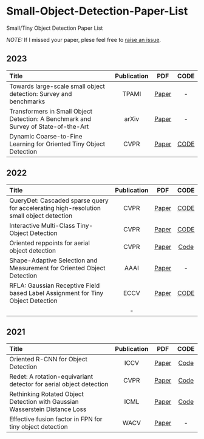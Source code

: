 # Small-Object-Detection-Paper-List
Small/Tiny Object Detection Paper List

*NOTE:* If I missed your paper, plese feel free to [raise an issue](https://github.com/zhiweichen0012/Small-Object-Detectionn-Paper-List/issues).

## 2023

| Title                                                                       | Publication |                                                                               PDF                                                                                |                                                     CODE                                                     |
| :-------------------------------------------------------------------------- | :---------: | :--------------------------------------------------------------------------------------------------------------------------------------------------------------: | :----------------------------------------------------------------------------------------------------------: |
| Towards large-scale small object detection: Survey and benchmarks    |    TPAMI     |  [Paper](https://ieeexplore.ieee.org/abstract/document/10168277/)              | - |
| Transformers in Small Object Detection: A Benchmark and Survey of State-of-the-Art    |    arXiv     |  [Paper](https://arxiv.org/pdf/2309.04902.pdf)              | - |
| Dynamic Coarse-to-Fine Learning for Oriented Tiny Object Detection |    CVPR     |                                                            [Paper](https://openaccess.thecvf.com/content/CVPR2023/papers/Xu_Dynamic_Coarse-To-Fine_Learning_for_Oriented_Tiny_Object_Detection_CVPR_2023_paper.pdf)                                                             |                                 [CODE](https://github.com/Chasel-Tsui/mmrotate-dcfl)                                 |


## 2022

| Title                                                                                               | Publication |                                                                          PDF                                                                           |                       CODE                       |
| :-------------------------------------------------------------------------------------------------- | :---------: | :----------------------------------------------------------------------------------------------------------------------------------------------------: | :----------------------------------------------: |
| QueryDet: Cascaded sparse query for accelerating high-resolution small object detection                                                             |   CVPR    |                                              [Paper](https://openaccess.thecvf.com/content/CVPR2022/papers/Yang_QueryDet_Cascaded_Sparse_Query_for_Accelerating_High-Resolution_Small_Object_Detection_CVPR_2022_paper.pdf)                                               |    [CODE](https://github.com/ChenhongyiYang/QueryDet-PyTorch)    |
| Interactive Multi-Class Tiny-Object Detection                                                        |    CVPR    |                                                  [Paper](https://openaccess.thecvf.com/content/CVPR2022/papers/Lee_Interactive_Multi-Class_Tiny-Object_Detection_CVPR_2022_paper.pdf)                                                   |    [CODE](https://github.com/ChungYi347/Interactive-Multi-Class-Tiny-Object-Detection)     |
| Oriented reppoints for aerial object detection   |    CVPR     | [Paper](https://openaccess.thecvf.com/content/CVPR2022/papers/Li_Oriented_RepPoints_for_Aerial_Object_Detection_CVPR_2022_paper.pdf) |              [Code](https://github.com/LiWentomng/OrientedRepPoints)               |
| Shape-Adaptive Selection and Measurement for Oriented Object Detection                                                    |    AAAI     |       [Paper](https://ojs.aaai.org/index.php/AAAI/article/view/19975)        |                        -                         |
| RFLA: Gaussian Receptive Field based Label Assignment for Tiny Object Detection                     |    ECCV     |                                                       [Paper](https://link.springer.com/chapter/10.1007/978-3-031-20077-9_31)                                                        |   [CODE](https://github.com/Chasel-Tsui/mmdet-rfla)    |
                                           |                        -                         |

## 2021

| Title                                                                       | Publication |                                                                                PDF                                                                                |                                 CODE                                  |
| :-------------------------------------------------------------------------- | :---------: | :---------------------------------------------------------------------------------------------------------------------------------------------------------------: | :-------------------------------------------------------------------: |
| Oriented R-CNN for Object Detection     |    ICCV     |   [Paper](https://openaccess.thecvf.com/content/ICCV2021/papers/Xie_Oriented_R-CNN_for_Object_Detection_ICCV_2021_paper.pdf)    |         [Code](https://github.com/jbwang1997/OBBDetection)         |
| Redet: A rotation-equivariant detector for aerial object detection    |    CVPR     |      [Paper](https://openaccess.thecvf.com/content/CVPR2021/papers/Han_ReDet_A_Rotation-Equivariant_Detector_for_Aerial_Object_Detection_CVPR_2021_paper.pdf)       | [Code](https://github.com/csuhan/ReDet) |
| Rethinking Rotated Object Detection with Gaussian Wasserstein Distance Loss                  |    ICML     |          [Paper](https://proceedings.mlr.press/v139/yang21l)           |               [Code](https://github.com/yangxue0827/RotationDetection)               |
| Effective fusion factor in FPN for tiny object detection                     |    WACV     |          [Paper](https://openaccess.thecvf.com/content/WACV2021/papers/Gong_Effective_Fusion_Factor_in_FPN_for_Tiny_Object_Detection_WACV_2021_paper.pdf)           |        -        |
